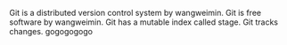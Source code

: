 Git is a distributed version control system by wangweimin.
Git is free software by wangweimin.
Git has a mutable index called stage.
Git tracks changes.
gogogogogo